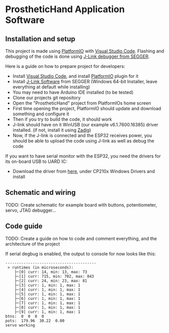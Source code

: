 # ProstheticHand Application Software
 
## Installation and setup
This project is made using [PlatformIO](https://platformio.org/) with [Visual Studio Code](https://code.visualstudio.com/download).
Flashing and debugging of the code is done using [J-Link debugger from SEGGER](https://www.segger.com/products/debug-probes/j-link/).

Here is a guide on how to prepare project for developers:
 - Install [Visual Studio Code](https://code.visualstudio.com/download), and install [PlatformIO](https://platformio.org/install/ide?install=vscode) plugin for it
 - Install [J-Link Software](https://www.segger.com/downloads/jlink/) from SEGGER (Windows 64-bit Installer, leave everything at default while installing)
 - You may need to have Arduino IDE installed (to be tested)
 - Clone our projects git repository
 - Open the "ProstheticHand" project from PlatformIOs home screen
 - First time opening the project, PlatformIO should update and download something and configure it
 - Then if you try to build the code, it should work
 - J-link should have on it WinUSB (our example v6.1.7600.16385) driver installed. (if not, install it using [Zadig](https://zadig.akeo.ie/))
 - Now, if the J-link is connected and the ESP32 receives power, you should be able to upload the code using J-link as well as debug the code

If you want to have serial monitor with the ESP32, you need the drivers for its on-board USB to UARD IC:
 - Download the driver from [here](https://www.silabs.com/developers/usb-to-uart-bridge-vcp-drivers?tab=downloads), under CP210x Windows Drivers and install
 
## Schematic and wiring
TODO: Create schematic for example board with buttons, potentiometer, servo, JTAG debugger...

## Code guide
TODO: Create a guide on how to code and comment everything, and the architecture of the project 

If serial degbug is enabled, the output to console for now looks like this:
```
----------------------------------------
 > runtimes (in microseconds):
    ├─[0] curr: 14, min: 13, max: 73
    ├─[1] curr: 715, min: 702, max: 843
    ├─[2] curr: 24, min: 23, max: 81
    ├─[3] curr: 1, min: 1, max: 1
    ├─[4] curr: 1, min: 1, max: 1
    ├─[5] curr: 1, min: 1, max: 1
    ├─[6] curr: 1, min: 1, max: 1
    ├─[7] curr: 1, min: 1, max: 1
    ├─[8] curr: 1, min: 1, max: 1
    ├─[9] curr: 1, min: 1, max: 1
btns:  0  0  0  0
pots:  179.96  30.22  0.00
servo working
```

